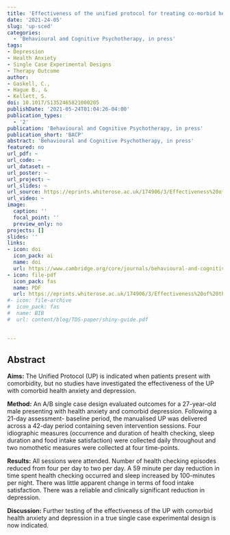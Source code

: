 ```yaml
---
title: 'Effectiveness of the unified protocol for treating co-morbid health anxiety and depression: An empirical case study'
date: '2021-24-05'
slug: 'up-sced'
categories:
  - 'Behavioural and Cognitive Psychotherapy, in press'
tags:
- Depression
- Health Anxiety
- Single Case Experimental Designs
- Therapy Outcome
author:
- Gaskell, C., 
- Hague B., &
- Kellett, S.
doi: 10.1017/S1352465821000205
publishDate: '2021-05-24T01:04:26-04:00'
publication_types:
  - '2'
publication: 'Behavioural and Cognitive Psychotherapy, in press'
publication_short: 'BACP'
abstract: 'Behavioural and Cognitive Psychotherapy, in press'
featured: no
url_pdf: ~
url_code: ~
url_dataset: ~
url_poster: ~
url_project: ~
url_slides: ~
url_source: https://eprints.whiterose.ac.uk/174906/3/Effectiveness%20of%20the%20unified%20protocol%20for%20treating%20co-morbid%20health%20anxiety%20and%20depression%20-%20an%20empirical%20case%20study.pdf
url_video: ~
image:
  caption: ''
  focal_point: ''
  preview_only: no
projects: []
slides: ''
links:
- icon: doi
  icon_pack: ai
  name: doi
  url: https://www.cambridge.org/core/journals/behavioural-and-cognitive-psychotherapy/article/effectiveness-of-the-unified-protocol-for-treating-comorbid-health-anxiety-and-depression-an-empirical-case-study/2F78E09677456695C8C9387E77D9D2C3
- icon: file-pdf
  icon_pack: fas
  name: PDF
  url: https://eprints.whiterose.ac.uk/174906/3/Effectiveness%20of%20the%20unified%20protocol%20for%20treating%20co-morbid%20health%20anxiety%20and%20depression%20-%20an%20empirical%20case%20study.pdf
#- icon: file-archive
#  icon_pack: fas
#  name: BIB
#  url: content/blog/TDS-paper/shiny-guide.pdf

  
---
```


## **Abstract**

**Aims:** The Unified Protocol (UP) is indicated when patients present with comorbidity, but no studies have investigated the effectiveness of the UP with comorbid health anxiety and depression.

**Method:** An A/B single case design evaluated outcomes for a 27-year-old male presenting with health anxiety and comorbid depression. Following a 21-day assessment- baseline period, the manualised UP was delivered across a 42-day period containing seven intervention sessions. Four idiographic measures (occurrence and duration of health checking, sleep duration and food intake satisfaction) were collected daily throughout and two nomothetic measures were collected at four time-points.

**Results:** All sessions were attended. Number of health checking episodes reduced from four per day to two per day. A 59 minute per day reduction in time spent health checking occurred and sleep increased by 100-minutes per night. There was little apparent change in terms of food intake satisfaction. There was a reliable and clinically significant reduction in depression.

**Discussion:** Further testing of the effectiveness of the UP with comorbid health anxiety and depression in a true single case experimental design is now indicated.
